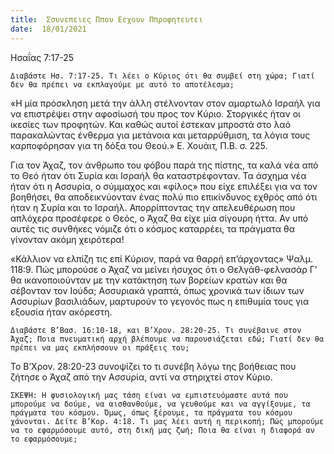 ```yaml
---
title:  Σσυνεπειες Ππου Εεχουν Ππροφητευτει
date:  18/01/2021
---
```


Ησαΐας 7:17-25

`Διαβάστε Ησ. 7:17-25. Τι λέει ο Κύριος ότι θα συμβεί στη χώρα; Γιατί δεν θα πρέπει να εκπλαγούμε με αυτό το αποτέλεσμα;`

«Η μία πρόσκληση μετά την άλλη στέλνονταν στον αμαρτωλό Ισραήλ για να επιστρέψει στην αφοσίωσή του προς τον Κύριο. Στοργικές ήταν οι ικεσίες των προφητών. Και καθώς αυτοί έστεκαν μπροστά στο λαό παρακαλώντας ένθερμα για μετάνοια και μεταρρύθμιση, τα λόγια τους καρποφόρησαν για τη δόξα του Θεού.» Ε. Χουάιτ, Π.Β. σ. 225.

Για τον Άχαζ, τον άνθρωπο του φόβου παρά της πίστης, τα καλά νέα από το Θεό ήταν ότι Συρία και Ισραήλ θα καταστρέφονταν. Τα άσχημα νέα ήταν ότι η Ασσυρία, ο σύμμαχος και «φίλος» που είχε επιλέξει για να τον βοηθήσει, θα αποδεικνύονταν ένας πολύ πιο επικίνδυνος εχθρός από ότι ήταν η Συρία και το Ισραήλ. Απορρίπτοντας την απελευθέρωση που απλόχερα προσέφερε ο Θεός, ο Άχαζ θα είχε μία σίγουρη ήττα. Αν υπό αυτές τις συνθήκες νόμιζε ότι ο κόσμος καταρρέει, τα πράγματα θα γίνονταν ακόμη χειρότερα!

«Κάλλιον να ελπίζη τις επί Κύριον, παρά να θαρρή επ’άρχοντας» Ψαλμ. 118:9. Πώς μπορούσε ο Άχαζ να μείνει ήσυχος ότι ο Θελγάθ-φελνασάρ Γ’ θα ικανοποιούνταν με την κατάκτηση των βορείων κρατών και θα σέβονταν τον Ιούδα; Ασσυριακά γραπτά, όπως χρονικά των ίδιων των Ασσυρίων βασιλιάδων, μαρτυρούν το γεγονός πως η επιθυμία τους για εξουσία ήταν ακόρεστη.

`Διαβάστε Β’Βασ. 16:10-18, και Β’Χρον. 28:20-25. Τι συνέβαινε στον Άχαζ; Ποια πνευματική αρχή βλέπουμε να παρουσιάζεται εδώ; Γιατί δεν θα πρέπει να μας εκπλήσσουν οι πράξεις του;`

Το Β’Χρον. 28:20-23 συνοψίζει το τι συνέβη λόγω της βοήθειας που ζήτησε ο Άχαζ από την Ασσυρία, αντί να στηριχτεί στον Κύριο.

`ΣΚΕΨΗ: Η φυσιολογική μας τάση είναι να εμπιστευόμαστε αυτά που μπορούμε να δούμε, να αισθανθούμε, να γευθούμε και να αγγίξουμε, τα πράγματα του κόσμου. Όμως, όπως ξέρουμε, τα πράγματα του κόσμου χάνονται. Δείτε Β’Κορ. 4:18. Τι μας λέει αυτή η περικοπή; Πώς μπορούμε να το εφαρμόσουμε αυτό, στη δική μας ζωή; Ποια θα είναι η διαφορά αν το εφαρμόσουμε;`